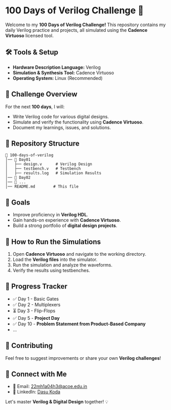 # 100 Days of Verilog Challenge 🚀

Welcome to my **100 Days of Verilog Challenge!** This repository contains my daily Verilog practice and projects, all simulated using the **Cadence Virtuoso** licensed tool.

## 🛠 Tools & Setup
- **Hardware Description Language:** Verilog
- **Simulation & Synthesis Tool:** Cadence Virtuoso
- **Operating System:** Linux (Recommended)

## 📅 Challenge Overview
For the next **100 days**, I will:
- Write Verilog code for various digital designs.
- Simulate and verify the functionality using **Cadence Virtuoso**.
- Document my learnings, issues, and solutions.

## 📂 Repository Structure
```
📂 100-days-of-verilog
│── 📁 Day01
│   ├── design.v      # Verilog Design
│   ├── testbench.v   # Testbench
│   ├── results.log   # Simulation Results
│── 📁 Day02
│── 📁 ...
│── README.md        # This file
```

## 🏁 Goals
- Improve proficiency in **Verilog HDL**.
- Gain hands-on experience with **Cadence Virtuoso**.
- Build a strong portfolio of **digital design projects**.

## 📖 How to Run the Simulations
1. Open **Cadence Virtuoso** and navigate to the working directory.
2. Load the **Verilog files** into the simulator.
3. Run the simulation and analyze the waveforms.
4. Verify the results using testbenches.

## 📌 Progress Tracker
- ✅ Day 1 - Basic Gates
- ✅ Day 2 - Multiplexers
- ⏳ Day 3 - Flip-Flops
- ✅ Day 5 - **Project Day**
- ✅ Day 10 - **Problem Statement from Product-Based Company**
- ...

## 🤝 Contributing
Feel free to suggest improvements or share your own **Verilog challenges**!

## 📢 Connect with Me
- 📧 Email: 22mh1a04h3@acoe.edu.in
- 🔗 LinkedIn: [Dasu Koda](https://www.linkedin.com/in/dasu-koda-a9383a256/)

Let's master **Verilog & Digital Design** together! 💡
